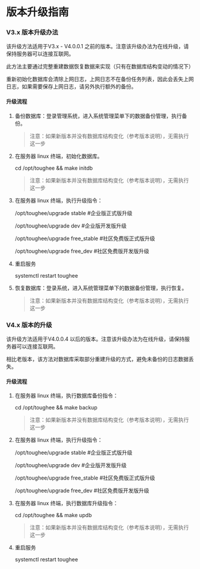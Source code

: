 # 版本升级指南

### V3.x 版本升级办法

该升级方法适用于V3.x - V4.0.0.1 之前的版本。注意该升级办法为在线升级，请保持服务器可以连接互联网。

此方法主要通过完整重建数据恢复数据来实现（只有在数据库结构变动的情况下）

重新初始化数据库会清除上网日志，上网日志不在备份任务列表，因此会丢失上网日志，如果需要保存上网日志，请另外执行额外的备份。

#### 升级流程

1. 备份数据库：登录管理系统，进入系统管理菜单下的数据备份管理，执行备份。

    > 注意：如果新版本并没有数据库结构变化（参考版本说明），无需执行这一步 

2. 在服务器 linux 终端，初始化数据库。

    cd /opt/toughee && make initdb

    > 注意：如果新版本并没有数据库结构变化（参考版本说明），无需执行这一步 

3. 在服务器 linux 终端，执行升级指令：

    /opt/toughee/upgrade stable   #企业版正式版升级

    /opt/toughee/upgrade dev   #企业版开发版升级

    /opt/toughee/upgrade free_stable   #社区免费版正式版升级
    
    /opt/toughee/upgrade free_dev   #社区免费版开发版升级

4. 重启服务

    systemctl restart toughee

5. 恢复数据库：登录系统，进入系统管理菜单下的数据备份管理，执行恢复。

    > 注意：如果新版本并没有数据库结构变化（参考版本说明），无需执行这一步 


### V4.x 版本的升级

该升级方法适用于V4.0.0.4 以后的版本。注意该升级办法为在线升级，请保持服务器可以连接互联网。

相比老版本，该方法对数据库采取部分重建升级的方式，避免未备份的日志数据丢失。

#### 升级流程

1. 在服务器 linux 终端，执行数据库备份指令：

    cd /opt/toughee && make backup

    > 注意：如果新版本并没有数据库结构变化（参考版本说明），无需执行这一步

2. 在服务器 linux 终端，执行升级指令：

    /opt/toughee/upgrade stable   #企业版正式版升级 

    /opt/toughee/upgrade dev   #企业版开发版升级 

    /opt/toughee/upgrade free_stable   #社区免费版正式版升级

    /opt/toughee/upgrade free_dev   #社区免费版开发版升级

3. 在服务器 linux 终端，执行数据库升级指令：

    cd /opt/toughee && make updb

    > 注意：如果新版本并没有数据库结构变化（参考版本说明），无需执行这一步


4. 重启服务

    systemctl restart toughee












